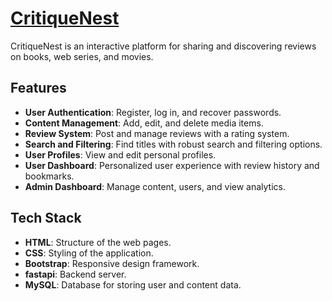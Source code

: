 # [CritiqueNest]()

CritiqueNest is an interactive platform for sharing and discovering reviews on books, web series, and movies.

## Features

- **User Authentication**: Register, log in, and recover passwords.
- **Content Management**: Add, edit, and delete media items.
- **Review System**: Post and manage reviews with a rating system.
- **Search and Filtering**: Find titles with robust search and filtering options.
- **User Profiles**: View and edit personal profiles.
- **User Dashboard**: Personalized user experience with review history and bookmarks.
- **Admin Dashboard**: Manage content, users, and view analytics.

## Tech Stack

- **HTML**: Structure of the web pages.
- **CSS**: Styling of the application.
- **Bootstrap**: Responsive design framework.
- **fastapi**: Backend server.
- **MySQL**: Database for storing user and content data.
